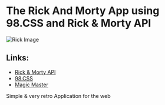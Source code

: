 # The Rick And Morty App using 98.CSS and Rick & Morty API

![Rick Image](https://i.pinimg.com/736x/7d/4b/4c/7d4b4cf5f1e2316907951b1c74c90dc4.jpg)

## **Links:**
* [Rick & Morty API](https://rickandmortyapi.com/)
* [98.CSS](https://jdan.github.io/98.css/)
* [Magic Master](https://www.minimamente.com/project/magic/)

Simple & very retro Application for the web
